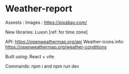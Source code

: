 # Weather-report

Assests : 
Images : https://pixabay.com/

New libraries: 
Luxon    [ref: for time zone]

API:
https://openweathermap.org/api
Weather-icons info: 
https://openweathermap.org/weather-conditions

Built using:
React + vite

Commands:
npm i and npm run dev
